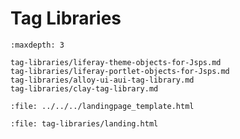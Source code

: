 # Tag Libraries

```{toctree}
:maxdepth: 3

tag-libraries/liferay-theme-objects-for-Jsps.md
tag-libraries/liferay-portlet-objects-for-Jsps.md
tag-libraries/alloy-ui-aui-tag-library.md
tag-libraries/clay-tag-library.md
```

```{raw} html
:file: ../../../landingpage_template.html
```

```{raw} html
:file: tag-libraries/landing.html
```
